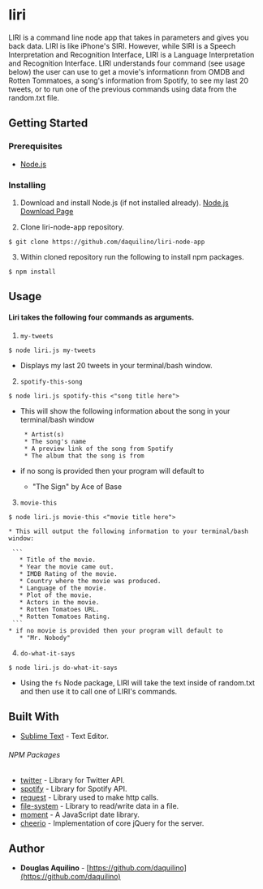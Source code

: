 # liri

 LIRI is a command line node app that takes in parameters and gives you back data.  LIRI is like iPhone's SIRI. However, while SIRI is a Speech Interpretation and Recognition Interface, LIRI is a Language Interpretation and Recognition Interface.  LIRI understands four command (see usage below) the user can use to get a movie's informationn from OMDB and Rotten Tommatoes, a song's information from Spotify, to see my last 20 tweets, or to run one of the previous commands using data from the random.txt file.   

## Getting Started

### Prerequisites

* [Node.js](https://nodejs.org) 


### Installing

1. Download and install Node.js (if not installed already). 
[Node.js Download Page](https://nodejs.org/en/download/)

2. Clone liri-node-app repository. 

```
$ git clone https://github.com/daquilino/liri-node-app
```

3. Within cloned repository run the following to install npm packages.

```
$ npm install
```


## Usage
#### Liri takes the following four commands as arguments.

1. `my-tweets`
 
  ```
  $ node liri.js my-tweets 
  ```

   * Displays my last 20 tweets in your terminal/bash window.

2. `spotify-this-song` 
  ```
  $ node liri.js spotify-this <"song title here">
  ```

  * This will show the following information about the song in your terminal/bash window
     
	```
     * Artist(s)
     * The song's name
     * A preview link of the song from Spotify
     * The album that the song is from
	```
  * if no song is provided then your program will default to
     * "The Sign" by Ace of Base



3. `movie-this`
```
$ node liri.js movie-this <"movie title here">
```
	* This will output the following information to your terminal/bash window:

     ```
       * Title of the movie.
       * Year the movie came out.
       * IMDB Rating of the movie.
       * Country where the movie was produced.
       * Language of the movie.
       * Plot of the movie.
       * Actors in the movie.
       * Rotten Tomatoes URL.
       * Rotten Tomatoes Rating.
     ```
    * if no movie is provided then your program will default to
       * "Mr. Nobody" 	



4. `do-what-it-says`
```
$ node liri.js do-what-it-says
```
* Using the `fs` Node package, LIRI will take the text inside of random.txt and then use it to call one of LIRI's commands.


## Built With

* [Sublime Text](https://www.sublimetext.com/) - Text Editor.

###### NPM Packages
* [twitter](https://www.npmjs.com/package/twitter) - Library for Twitter API. 
* [spotify](https://www.npmjs.com/package/spotify)	- Library for Spotify API.
* [request](https://www.npmjs.com/package/request)	- Library used to make http calls.
* [file-system](https://www.npmjs.com/package/file-system)	- Library to read/write data in a file.
* [moment](https://www.npmjs.com/package/moment)	- A JavaScript date library.
* [cheerio](https://www.npmjs.com/package/cheerio) - Implementation of core jQuery for the server.



## Author

* **Douglas Aquilino** - [https://github.com/daquilino](https://github.com/daquilino)


